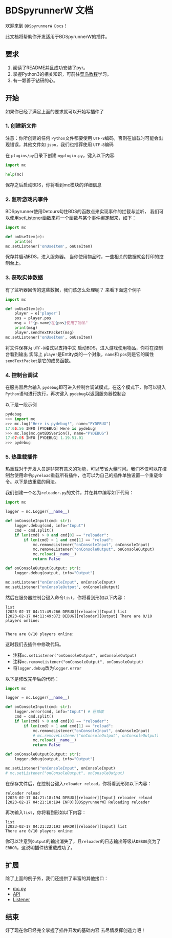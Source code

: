 # BDSpyrunnerW 文档

欢迎来到 `BDSpyrunnerW Docs`！

此文档将帮助你开发适用于BDSpyrunnerW的插件。

## 要求

1. 阅读了README并且成功安装了pyr。
2. 掌握Python3的相关知识，可前往[菜鸟教程](https://www.runoob.com/python3/python3-tutorial.html)学习。
3. 有一颗善于钻研的心。

## 开始

如果你已经了满足上面的要求就可以开始写插件了

### 1. 创建新文件

注意：你所创建的任何 `Python`文件都要使用 `UTF-8`编码，否则在加载时可能会出现错误，其他文件如 `json`，我们也推荐使用 `UTF-8`编码

在 `plugins/py`目录下创建 `myplugin.py`，键入以下内容:

```py
import mc

help(mc)
```

保存之后启动BDS，你将看到mc模块的详细信息

### 2. 监听游戏内事件

BDSpyrunner使用Detours勾住BDS的函数点来实现事件的拦截与监听，
我们可以使用setListener函数来将一个函数与某个事件绑定起来，如下：

```py
import mc

def onUseItem(e):
	print(e)
mc.setListener('onUseItem', onUseItem)
```

保存并启动BDS，进入服务器。
当你使用物品时，一些相关的数据就会打印的控制台上。

### 3. 获取实体数据

有了监听器回传的这些数据，我们该怎么处理呢？
来看下面这个例子

```py
import mc

def onUseItem(e):
	player = e['player']
	pos = player.pos
	msg = f"{p.name}在{pos}使用了物品"
	print(msg)
	player.sendTextPacket(msg)
mc.setListener('onUseItem', onUseItem)
```

将文件保存为 `UTF-8`格式以支持中文
启动BDS，进入游戏使用物品，你将在控制台看到输出
实际上 `player`是Entity类的一个对象，`name`和 `pos`则是它的属性
`sendTextPacket`是它的成员函数。

### 4. 控制台调试

在服务器后台输入 `pydebug`即可进入控制台调试模式，在这个模式下，你可以键入 `Python`语句进行执行，再次键入 `pydebug`以返回服务器控制台

以下是一段示例

```python
pydebug
>>> import mc
>>> mc.log("Here is pydebug!", name="PYDEBUG") 
17:05:56 INFO [PYDEBUG] Here is pydebug!
>>> mc.log(mc.getBDSVerion(), name="PYDEBUG")  
17:07:05 INFO [PYDEBUG] 1.19.51.01
>>> pydebug

```

### 5. 热重载插件

热重载对于开发人员是非常有意义的功能，可以节省大量时间。我们不仅可以在控制台使用命令``pyreload``重载所有插件，也可以为自己的插件单独设置一个重载命令。以下是热重载的用法。

我们创建一个名为``reloader.py``的文件，并在其中编写如下代码：

```python
import mc

logger = mc.Logger(__name__)

def onConsoleInput(cmd: str):
    logger.debug(cmd, info="Input")
    cmd = cmd.split()
    if len(cmd) > 0 and cmd[0] == "reloader":
        if len(cmd) > 1 and cmd[1] == "reload":
            mc.removeListener("onConsoleInput", onConsoleInput)
            mc.removeListener("onConsoleOutput", onConsoleOutput)
            mc.reload(__name__)
            return False

def onConsoleOutput(output: str):
    logger.debug(output, info="Output")

mc.setListener("onConsoleInput", onConsoleInput)
mc.setListener("onConsoleOutput", onConsoleOutput)
```

然后在服务器控制台键入命令``list``，你将看到形如以下内容：

```plaintext
list
[2023-02-17 04:11:49:266 DEBUG][reloader][Input] list
[2023-02-17 04:11:49:872 DEBUG][reloader][Output] There are 0/10 players online:


There are 0/10 players online:
```

这时我们去插件中修改代码。

* 注释``mc.setListener("onConsoleOutput", onConsoleOutput)``
* 注释``mc.removeListener("onConsoleOutput", onConsoleOutput)``
* 将``logger.debug``改为``logger.error``

以下是修改完毕后的代码：

```python
import mc

logger = mc.Logger(__name__)

def onConsoleInput(cmd: str):
    logger.error(cmd, info="Input") # 已修改
    cmd = cmd.split()
    if len(cmd) > 0 and cmd[0] == "reloader":
        if len(cmd) > 1 and cmd[1] == "reload":
            mc.removeListener("onConsoleInput", onConsoleInput)
            # mc.removeListener("onConsoleOutput", onConsoleOutput)
            mc.reload(__name__)
            return False

def onConsoleOutput(output: str):
    logger.debug(output, info="Output")

mc.setListener("onConsoleInput", onConsoleInput)
# mc.setListener("onConsoleOutput", onConsoleOutput)
```

在保存文件后，在控制台键入``reloader reload``，你将看到形如以下内容：

```plaintext
reloader reload
[2023-02-17 04:21:18:194 DEBUG][reloader][Input] reloader reload
[2023-02-17 04:21:18:194 INFO][BDSpyrunnerW] Reloading reloader
```

再次输入``list``，你将看到形如以下内容：

```plaintext
list
[2023-02-17 04:21:22:193 ERROR][reloader][Input] list
There are 0/10 players online:
```

你可以注意到``Output``的输出消失了，且``reloader``的日志输出等级从``DEBUG``变为了``ERROR``，这说明插件热重载成功了。

## 扩展

除了上面的例子外，我们还提供了丰富的其他接口：

* [mc.py](mc.py.md "文件模块")
* [API](API.md "接口")
* [Listener](Listener.md "监听器")

## 结束

好了现在你已经完全掌握了插件开发的基础内容
去尽情发挥创造力吧！
